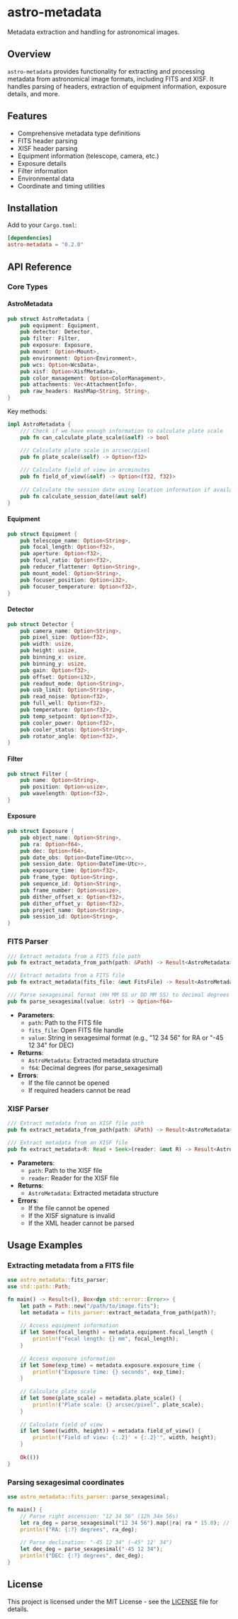 # astro-metadata

Metadata extraction and handling for astronomical images.

## Overview

`astro-metadata` provides functionality for extracting and processing metadata from astronomical image formats, including FITS and XISF. It handles parsing of headers, extraction of equipment information, exposure details, and more.

## Features

- Comprehensive metadata type definitions
- FITS header parsing
- XISF header parsing
- Equipment information (telescope, camera, etc.)
- Exposure details
- Filter information
- Environmental data
- Coordinate and timing utilities

## Installation

Add to your `Cargo.toml`:

```toml
[dependencies]
astro-metadata = "0.2.0"
```

## API Reference

### Core Types

#### AstroMetadata

```rust
pub struct AstroMetadata {
    pub equipment: Equipment,
    pub detector: Detector,
    pub filter: Filter,
    pub exposure: Exposure,
    pub mount: Option<Mount>,
    pub environment: Option<Environment>,
    pub wcs: Option<WcsData>,
    pub xisf: Option<XisfMetadata>,
    pub color_management: Option<ColorManagement>,
    pub attachments: Vec<AttachmentInfo>,
    pub raw_headers: HashMap<String, String>,
}
```

Key methods:
```rust
impl AstroMetadata {
    /// Check if we have enough information to calculate plate scale
    pub fn can_calculate_plate_scale(&self) -> bool

    /// Calculate plate scale in arcsec/pixel
    pub fn plate_scale(&self) -> Option<f32>
    
    /// Calculate field of view in arcminutes
    pub fn field_of_view(&self) -> Option<(f32, f32)>
    
    /// Calculate the session date using location information if available
    pub fn calculate_session_date(&mut self)
}
```

#### Equipment

```rust
pub struct Equipment {
    pub telescope_name: Option<String>,
    pub focal_length: Option<f32>,
    pub aperture: Option<f32>,
    pub focal_ratio: Option<f32>,
    pub reducer_flattener: Option<String>,
    pub mount_model: Option<String>,
    pub focuser_position: Option<i32>,
    pub focuser_temperature: Option<f32>,
}
```

#### Detector

```rust
pub struct Detector {
    pub camera_name: Option<String>,
    pub pixel_size: Option<f32>,
    pub width: usize,
    pub height: usize,
    pub binning_x: usize,
    pub binning_y: usize,
    pub gain: Option<f32>,
    pub offset: Option<i32>,
    pub readout_mode: Option<String>,
    pub usb_limit: Option<String>,
    pub read_noise: Option<f32>,
    pub full_well: Option<f32>,
    pub temperature: Option<f32>,
    pub temp_setpoint: Option<f32>,
    pub cooler_power: Option<f32>,
    pub cooler_status: Option<String>,
    pub rotator_angle: Option<f32>,
}
```

#### Filter

```rust
pub struct Filter {
    pub name: Option<String>,
    pub position: Option<usize>,
    pub wavelength: Option<f32>,
}
```

#### Exposure

```rust
pub struct Exposure {
    pub object_name: Option<String>,
    pub ra: Option<f64>,
    pub dec: Option<f64>,
    pub date_obs: Option<DateTime<Utc>>,
    pub session_date: Option<DateTime<Utc>>,
    pub exposure_time: Option<f32>,
    pub frame_type: Option<String>,
    pub sequence_id: Option<String>,
    pub frame_number: Option<usize>,
    pub dither_offset_x: Option<f32>,
    pub dither_offset_y: Option<f32>,
    pub project_name: Option<String>,
    pub session_id: Option<String>,
}
```

### FITS Parser

```rust
/// Extract metadata from a FITS file path
pub fn extract_metadata_from_path(path: &Path) -> Result<AstroMetadata>

/// Extract metadata from a FITS file
pub fn extract_metadata(fits_file: &mut FitsFile) -> Result<AstroMetadata>

/// Parse sexagesimal format (HH MM SS or DD MM SS) to decimal degrees
pub fn parse_sexagesimal(value: &str) -> Option<f64>
```

- **Parameters**:
  - `path`: Path to the FITS file
  - `fits_file`: Open FITS file handle
  - `value`: String in sexagesimal format (e.g., "12 34 56" for RA or "-45 12 34" for DEC)
- **Returns**:
  - `AstroMetadata`: Extracted metadata structure
  - `f64`: Decimal degrees (for parse_sexagesimal)
- **Errors**:
  - If the file cannot be opened
  - If required headers cannot be read

### XISF Parser

```rust
/// Extract metadata from an XISF file path
pub fn extract_metadata_from_path(path: &Path) -> Result<AstroMetadata>

/// Extract metadata from an XISF file
pub fn extract_metadata<R: Read + Seek>(reader: &mut R) -> Result<AstroMetadata>
```

- **Parameters**:
  - `path`: Path to the XISF file
  - `reader`: Reader for the XISF file
- **Returns**:
  - `AstroMetadata`: Extracted metadata structure
- **Errors**:
  - If the file cannot be opened
  - If the XISF signature is invalid
  - If the XML header cannot be parsed

## Usage Examples

### Extracting metadata from a FITS file

```rust
use astro_metadata::fits_parser;
use std::path::Path;

fn main() -> Result<(), Box<dyn std::error::Error>> {
    let path = Path::new("/path/to/image.fits");
    let metadata = fits_parser::extract_metadata_from_path(path)?;
    
    // Access equipment information
    if let Some(focal_length) = metadata.equipment.focal_length {
        println!("Focal length: {} mm", focal_length);
    }
    
    // Access exposure information
    if let Some(exp_time) = metadata.exposure.exposure_time {
        println!("Exposure time: {} seconds", exp_time);
    }
    
    // Calculate plate scale
    if let Some(plate_scale) = metadata.plate_scale() {
        println!("Plate scale: {} arcsec/pixel", plate_scale);
    }
    
    // Calculate field of view
    if let Some((width, height)) = metadata.field_of_view() {
        println!("Field of view: {:.2}' × {:.2}'", width, height);
    }
    
    Ok(())
}
```

### Parsing sexagesimal coordinates

```rust
use astro_metadata::fits_parser::parse_sexagesimal;

fn main() {
    // Parse right ascension: "12 34 56" (12h 34m 56s)
    let ra_deg = parse_sexagesimal("12 34 56").map(|ra| ra * 15.0); // Convert hours to degrees
    println!("RA: {:?} degrees", ra_deg);
    
    // Parse declination: "-45 12 34" (-45° 12' 34")
    let dec_deg = parse_sexagesimal("-45 12 34");
    println!("DEC: {:?} degrees", dec_deg);
}
```

## License

This project is licensed under the MIT License - see the [LICENSE](LICENSE) file for details.